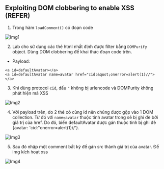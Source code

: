 ## Exploiting DOM clobbering to enable XSS (REFER)

1. Trong hàm `loadComment()` có đoạn code 

![Img1](\asset/../img/handle_avatar.png)

2. Lab cho sử dụng các thẻ html nhất định được filter bằng `DOMPurify` object. Dùng DOM clobbering để khai thác đoạn code trên.

- Payload:
```
<a id=defaultAvatar></a>
<a id=defaultAvatar name=avatar href="cid:&quot;onerror=alert(1)//"></a>
```

3. Khi dùng protocol `cid`, dấu `"` không bị urlencode và DOMPurity không phát hiện mã XSS 

![Img2](\asset/../img/sanitize.png)

4. Với payload trên, do 2 thẻ có cùng id nên chúng được gộp vào 1 DOM collection. Từ đó với `name=avatar` thuộc tính avatar trong sẽ bị ghi đè bởi giá trị của href. Do đó,  biến defaultAvatar được gán thuộc tính bị ghi đè {avatar: 'cid:"onerror=alert(1)//'}.

![Img3](\asset/../img/comment_l1.png)

5. Sau đó nhập một comment bất kỳ để gán src thành giá trị của avatar. Để img kích hoạt xss

![Img4](\asset/../img/comment_l2.png)